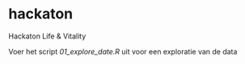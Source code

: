 # hackaton
Hackaton  Life &amp; Vitality

Voer het script *01_explore_date.R* uit voor een exploratie van de data
